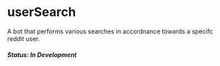 # userSearch
A bot that performs various searches in accordnance towards a specifc reddit user.

###### **Status: In Development**
